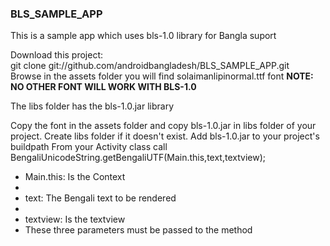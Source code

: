 <h3>BLS_SAMPLE_APP</h3>
<p> This is a sample app which uses bls-1.0 library for Bangla suport</p>
<p>
Download this project: <br/>
git clone git://github.com/androidbangladesh/BLS_SAMPLE_APP.git <br/>
Browse in the assets folder you will find solaimanlipinormal.ttf font <b> NOTE: NO OTHER FONT WILL WORK WITH BLS-1.0 </b> 
</p>
<p>
The libs folder has the bls-1.0.jar library
</p>
<p>
Copy the font in the assets folder and copy bls-1.0.jar in libs folder of your project. Create libs folder if it doesn't exist.
Add bls-1.0.jar to your project's buildpath
From your Activity class call <br />
BengaliUnicodeString.getBengaliUTF(Main.this,text,textview); </p>
<ul>
<li> Main.this: Is the Context <li/>
<li> text: The Bengali text to be rendered <li/>
<li> textview: Is the textview <li/>
These three parameters must be passed to the method
</ul>
